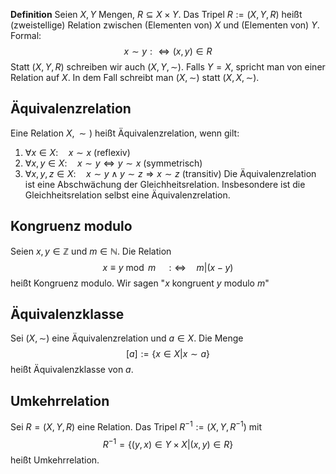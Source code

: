 **Definition** Seien $X,Y$ Mengen, $R \subseteq X \times Y$. Das Tripel $R:= (X,Y,R)$ heißt (zweistellige) Relation zwischen (Elementen von) $X$ und (Elementen von) $Y$. Formal:
$$x \sim y :\Leftrightarrow (x,y) \in R$$
Statt $(X,Y,R)$ schreiben wir auch $(X,Y,\sim)$. Falls $Y=X$, spricht man von einer Relation auf $X$. In dem Fall schreibt man $(X,\sim)$ statt $(X,X,\sim)$.

## Äquivalenzrelation
Eine Relation $X, \sim)$ heißt Äquivalenzrelation, wenn gilt:
1) $\forall x \in X: \quad x \sim x$ (reflexiv)
2) $\forall x,y \in X: \quad x \sim y \Leftrightarrow y \sim x$ (symmetrisch)
3) $\forall x,y,z \in X: \quad x \sim y \land y \sim z \Rightarrow x \sim z$ (transitiv)
Die Äquivalenzrelation ist eine Abschwächung der Gleichheitsrelation. Insbesondere ist die Gleichheitsrelation selbst eine Äquivalenzrelation.

## Kongruenz modulo
Seien $x,y \in \mathbb{Z}$ und $m \in \mathbb{N}$. Die Relation
$$x \equiv {y\bmod{m}} \quad :\Leftrightarrow \quad m | (x-y)$$
heißt Kongruenz modulo. Wir sagen "$x$ kongruent $y$ modulo $m$"
## Äquivalenzklasse
Sei $(X, \sim)$ eine Äquivalenzrelation und $a \in X$. Die Menge
$$[a] := \{x \in X | x \sim a\}$$
heißt Äquivalenzklasse von $a$.
## Umkehrrelation
Sei $R = (X,Y,R)$ eine Relation. Das Tripel $R^{-1} := (X,Y,R^{-1})$ mit
$$R^{-1} = \{(y,x) \in Y \times X | (x,y) \in R\}$$
heißt Umkehrrelation.